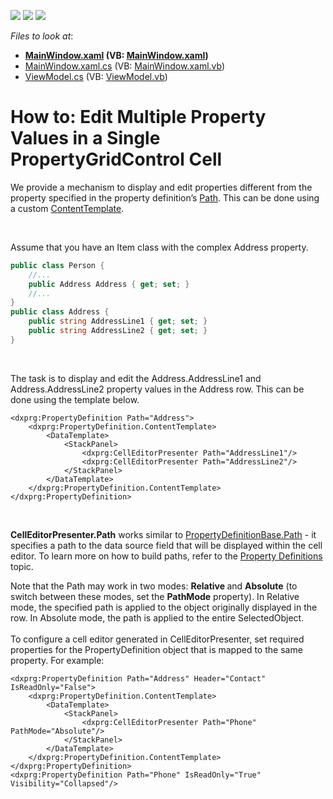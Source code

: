 <!-- default badges list -->
![](https://img.shields.io/endpoint?url=https://codecentral.devexpress.com/api/v1/VersionRange/128655199/13.2.5%2B)
[![](https://img.shields.io/badge/Open_in_DevExpress_Support_Center-FF7200?style=flat-square&logo=DevExpress&logoColor=white)](https://supportcenter.devexpress.com/ticket/details/E5077)
[![](https://img.shields.io/badge/📖_How_to_use_DevExpress_Examples-e9f6fc?style=flat-square)](https://docs.devexpress.com/GeneralInformation/403183)
<!-- default badges end -->
<!-- default file list -->
*Files to look at*:

* **[MainWindow.xaml](./CS/MainWindow.xaml) (VB: [MainWindow.xaml](./VB/MainWindow.xaml))**
* [MainWindow.xaml.cs](./CS/MainWindow.xaml.cs) (VB: [MainWindow.xaml.vb](./VB/MainWindow.xaml.vb))
* [ViewModel.cs](./CS/ViewModel.cs) (VB: [ViewModel.vb](./VB/ViewModel.vb))
<!-- default file list end -->
# How to: Edit Multiple Property Values in a Single PropertyGridControl Cell


<p>We provide a mechanism to display and edit properties different from the property specified in the property definition’s <a href="https://documentation.devexpress.com/#WPF/DevExpressXpfPropertyGridPropertyDefinitionBase_Pathtopic">Path</a>. This can be done using a custom <a href="https://documentation.devexpress.com/#WPF/DevExpressXpfPropertyGridPropertyDefinitionBase_ContentTemplatetopic">ContentTemplate</a>.</p>
<p> </p>
<p>Assume that you have an Item class with the complex Address property.</p>


```cs
public class Person {
    //...
    public Address Address { get; set; }
    //...
}
public class Address {
    public string AddressLine1 { get; set; }
    public string AddressLine2 { get; set; }
}
```


<br>
<p>The task is to display and edit the Address.AddressLine1 and Address.AddressLine2 property values in the Address row. This can be done using the template below.</p>


```xaml
<dxprg:PropertyDefinition Path="Address">
    <dxprg:PropertyDefinition.ContentTemplate>
        <DataTemplate>
            <StackPanel>
                <dxprg:CellEditorPresenter Path="AddressLine1"/>
                <dxprg:CellEditorPresenter Path="AddressLine2"/>
            </StackPanel>
        </DataTemplate>
    </dxprg:PropertyDefinition.ContentTemplate>
</dxprg:PropertyDefinition>
```


<br>
<p><strong>CellEditorPresenter.Path</strong> works similar to <a href="https://documentation.devexpress.com/#WPF/DevExpressXpfPropertyGridPropertyDefinitionBase_Pathtopic">PropertyDefinitionBase.Path</a> - it specifies a path to the data source field that will be displayed within the cell editor. To learn more on how to build paths, refer to the <a href="https://documentation.devexpress.com/#WPF/CustomDocument15521">Property Definitions</a> topic.</p>
<p>Note that the Path may work in two modes: <strong>Relative </strong>and <strong>Absolute</strong> (to switch between these modes, set the <strong>PathMode</strong> property). In Relative mode, the specified path is applied to the object originally displayed in the row. In Absolute mode, the path is applied to the entire SelectedObject.<br><br>To configure a cell editor generated in CellEditorPresenter, set required properties for the PropertyDefinition object that is mapped to the same property. For example:</p>


```xaml
<dxprg:PropertyDefinition Path="Address" Header="Contact" IsReadOnly="False">
    <dxprg:PropertyDefinition.ContentTemplate>
        <DataTemplate>
            <StackPanel>
                <dxprg:CellEditorPresenter Path="Phone" PathMode="Absolute"/>
            </StackPanel>
        </DataTemplate>
    </dxprg:PropertyDefinition.ContentTemplate>
</dxprg:PropertyDefinition>
<dxprg:PropertyDefinition Path="Phone" IsReadOnly="True" Visibility="Collapsed"/>
```



<br/>


